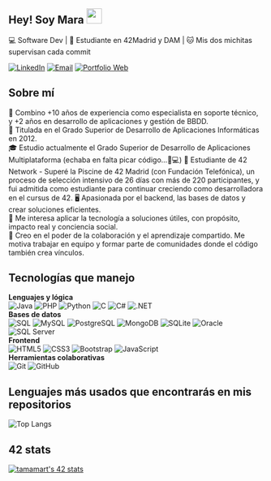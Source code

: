 ## Hey! Soy Mara <img src="https://media.giphy.com/media/hvRJCLFzcasrR4ia7z/giphy.gif" width="30px"/>

💻 Software Dev | 🌱 Estudiante en 42Madrid y DAM | 🐱 Mis dos michitas supervisan cada commit  

<p align="center">

[![LinkedIn](https://img.shields.io/badge/-LinkedIn-A3C4F3?style=for-the-badge&logo=linkedin&logoColor=white)](https://linkedin.com/in/tamaramartinezvargas)
[![Email](https://img.shields.io/badge/-Email-F4A3A3?style=for-the-badge&logo=gmail&logoColor=white)](mailto:tamara.martinez.vargas@gmail.com)
[![Portfolio Web](https://img.shields.io/badge/-Portfolio%20Web-C5A3F3?style=for-the-badge&logo=code&logoColor=white)](https://maramartinezvargas.github.io/portfolio/)

</p>

## Sobre mí
🧰 Combino +10 años de experiencia como especialista en soporte técnico, y +2 años en desarrollo de aplicaciones y gestión de BBDD.  
📜 Titulada en el Grado Superior de Desarrollo de Aplicaciones Informáticas en 2012.  
🎓 Estudio actualmente el Grado Superior de Desarrollo de Aplicaciones Multiplataforma (echaba en falta picar código...🫶💻) 
🌊 Estudiante de 42 Network - Superé la Piscine de 42 Madrid (con Fundación Telefónica), un proceso de selección intensivo de 26 días con más de 220 participantes, y fui admitida como estudiante para continuar creciendo como desarrolladora en el cursus de 42.
🖥️ Apasionada por el backend, las bases de datos y crear soluciones eficientes.  
🌿 Me interesa aplicar la tecnología a soluciones útiles, con propósito, impacto real y conciencia social.  
🤝 Creo en el poder de la colaboración y el aprendizaje compartido. Me motiva trabajar en equipo y formar parte de comunidades donde el código también crea vínculos.  

## Tecnologías que manejo
**Lenguajes y lógica**  
![Java](https://img.shields.io/badge/-Java-A3C4F3?style=for-the-badge&logo=java&logoColor=white)
![PHP](https://img.shields.io/badge/-PHP-C5A3F3?style=for-the-badge&logo=php&logoColor=white)
![Python](https://img.shields.io/badge/-Python-A3C4F3?style=for-the-badge&logo=python&logoColor=white)
![C](https://img.shields.io/badge/-C-D3D3D3?style=for-the-badge&logo=c&logoColor=white)
![C#](https://img.shields.io/badge/-C%23-C5A3F3?style=for-the-badge&logo=c-sharp&logoColor=white)
![.NET](https://img.shields.io/badge/-.NET-A3C4F3?style=for-the-badge&logo=dot-net&logoColor=white)
<br>
**Bases de datos**  
![SQL](https://img.shields.io/badge/-SQL-A3C4F3?style=for-the-badge&logo=postgresql&logoColor=white)
![MySQL](https://img.shields.io/badge/-MySQL-A3C4F3?style=for-the-badge&logo=mysql&logoColor=white)
![PostgreSQL](https://img.shields.io/badge/-PostgreSQL-A3C4F3?style=for-the-badge&logo=postgresql&logoColor=white)
![MongoDB](https://img.shields.io/badge/-MongoDB-B7E4C7?style=for-the-badge&logo=mongodb&logoColor=white)
![SQLite](https://img.shields.io/badge/-SQLite-A3C4F3?style=for-the-badge&logo=sqlite&logoColor=white)
![Oracle](https://img.shields.io/badge/-Oracle-F4A3A3?style=for-the-badge&logo=oracle&logoColor=white)
![SQL Server](https://img.shields.io/badge/-SQL%20Server-F4A3A3?style=for-the-badge&logo=microsoftsqlserver&logoColor=white)
<br>
**Frontend**  
![HTML5](https://img.shields.io/badge/-HTML5-FFCCAA?style=for-the-badge&logo=html5&logoColor=white)
![CSS3](https://img.shields.io/badge/-CSS3-A3C4F3?style=for-the-badge&logo=css3&logoColor=white)
![Bootstrap](https://img.shields.io/badge/-Bootstrap-C5A3F3?style=for-the-badge&logo=bootstrap&logoColor=white)
![JavaScript](https://img.shields.io/badge/-JavaScript-FFF3B0?style=for-the-badge&logo=javascript&logoColor=black)
<br>
**Herramientas colaborativas**  
![Git](https://img.shields.io/badge/-Git-A3C4F3?style=for-the-badge&logo=git&logoColor=white)
![GitHub](https://img.shields.io/badge/-GitHub-D3D3D3?style=for-the-badge&logo=github&logoColor=white)

## Lenguajes más usados que encontrarás en mis repositorios
![Top Langs](https://github-readme-stats.vercel.app/api/top-langs/?username=maramartinezvargas&langs_count=6&theme=gruvbox)

## 42 stats
[![tamamart's 42 stats](https://badge.mediaplus.ma/starryblue/tamamart)](https://profile-v3.intra.42.fr/users/tamamart)
